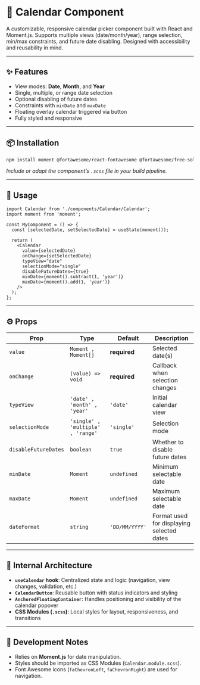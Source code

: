 # 📅 Calendar Component

A customizable, responsive calendar picker component built with React and Moment.js. Supports multiple views (date/month/year), range selection, min/max constraints, and future date disabling. Designed with accessibility and reusability in mind.

---

## ✨ Features

* View modes: **Date**, **Month**, and **Year**
* Single, multiple, or range date selection
* Optional disabling of future dates
* Constraints with `minDate` and `maxDate`
* Floating overlay calendar triggered via button
* Fully styled and responsive

---

## 📦 Installation

```bash
npm install moment @fortawesome/react-fontawesome @fortawesome/free-solid-svg-icons
```

*Include or adapt the component’s `.scss` file in your build pipeline.*

---

## 🧩 Usage

```tsx
import Calendar from './components/Calendar/Calendar';
import moment from 'moment';

const MyComponent = () => {
  const [selectedDate, setSelectedDate] = useState(moment());

  return (
    <Calendar
      value={selectedDate}
      onChange={setSelectedDate}
      typeView="date"
      selectionMode="single"
      disableFutureDates={true}
      minDate={moment().subtract(1, 'year')}
      maxDate={moment().add(1, 'year')}
    />
  );
};
```

---

## ⚙️ Props

| Prop                 | Type                                | Default        | Description                               |
| -------------------- | ----------------------------------- | -------------- | ----------------------------------------- |
| `value`              | `Moment , Moment[]`                | **required**   | Selected date(s)                          |
| `onChange`           | `(value) => void`                   | **required**   | Callback when selection changes           |
| `typeView`           | `'date' , 'month' , 'year'`       | `'date'`       | Initial calendar view                     |
| `selectionMode`      | `'single' , 'multiple' , 'range'` | `'single'`     | Selection mode                            |
| `disableFutureDates` | `boolean`                           | `true`         | Whether to disable future dates           |
| `minDate`            | `Moment`                            | `undefined`    | Minimum selectable date                   |
| `maxDate`            | `Moment`                            | `undefined`    | Maximum selectable date                   |
| `dateFormat`         | `string`                            | `'DD/MM/YYYY'` | Format used for displaying selected dates |

---

## 🧠 Internal Architecture

* **`useCalendar` hook**: Centralized state and logic (navigation, view changes, validation, etc.)
* **`CalendarButton`**: Reusable button with status indicators and styling
* **`AnchoredFloatingContainer`**: Handles positioning and visibility of the calendar popover
* **CSS Modules (`.scss`)**: Local styles for layout, responsiveness, and transitions

---

## 🧪 Development Notes

* Relies on **Moment.js** for date manipulation.
* Styles should be imported as CSS Modules (`Calendar.module.scss`).
* Font Awesome icons (`faChevronLeft`, `faChevronRight`) are used for navigation.

